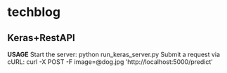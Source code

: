 # techblog

## Keras+RestAPI
**USAGE**
Start the server:
	python run_keras_server.py
Submit a request via cURL:
 	curl -X POST -F image=@dog.jpg 'http://localhost:5000/predict'

